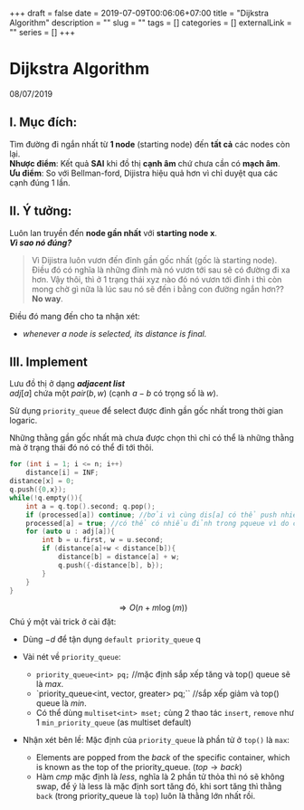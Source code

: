 +++ 
draft = false
date = 2019-07-09T00:06:06+07:00
title = "Dijkstra Algorithm"
description = ""
slug = "" 
tags = []
categories = []
externalLink = ""
series = []
+++
# Dijkstra Algorithm
08/07/2019

## I. Mục đích:
Tìm đường đi ngắn nhất từ **1 node** (starting node) đến **tất cả** các nodes còn lại.  
**Nhược điểm**: Kết quả **SAI** khi đồ thị **cạnh âm** chứ chưa cần có **mạch âm**.  
**Ưu điểm**: So với Bellman-ford, Dijistra hiệu quả hơn vì chỉ duyệt qua các cạnh đúng 1 lần.  

## II. Ý tưởng:
Luôn lan truyền đến **node gần nhất** với **starting node x**.  
***Vì sao nó đúng?***  

>Vì Dijistra luôn vươn đến đỉnh gần gốc nhất (gốc là starting node). Điều đó có nghĩa là những đỉnh mà nó vươn tới sau sẽ có đường đi xa hơn. Vậy thôi, thì ở 1 trạng thái xyz nào đó nó vươn tới đỉnh i thì còn mong chờ gì nữa là lúc sau nó sẽ đến i bằng con đường ngắn hơn?? **No way**.  

Điều đó mang đến cho ta nhận xét:  

- *whenever a node is selected, its distance is final.*

## III. Implement
Lưu đồ thị ở dạng ***adjacent list***  
$adj[a]$ chứa một $pair(b, w)$ (cạnh $a-b$ có trọng số là $w$).  

Sử dụng `priority_queue` để select được đỉnh gần gốc nhất trong thời gian logaric. 

Những thằng gần gốc nhất mà chưa được chọn thì chỉ có thể là những thằng mà ở trạng thái đó nó có thể đi tới thôi.  

```cpp
for (int i = 1; i <= n; i++)
    distance[i] = INF;
distance[x] = 0;
q.push({0,x});
while(!q.empty()){
    int a = q.top().second; q.pop();
    if (processed[a]) continue; //bởi vì cùng dis[a] có thể push nhiều lần và priority_queue thì ko thể remove nên vậy đó.
    processed[a] = true; //có thể có nhiều đỉnh trong pqueue vì do cứ nhỏ hơn là nó push vào thôi mà
    for (auto u : adj[a]){
        int b = u.first, w = u.second;
        if (distance[a]+w < distance[b]){
            distance[b] = distance[a] + w;
            q.push({-distance[b], b});
        }
    }
}
```
$$ \Rightarrow O(n + m\log(m))$$
Chú ý một vài trick ở cài đặt:  

- Dùng $-d$ để tận dụng `default priority_queue` q
- Vài nét về `priority_queue`:
    + `priority_queue<int> pq;` //mặc định sắp xếp tăng và top() queue sẽ là $max$. 
    + `priority_queue<int, vector<int>, greater<int>> pq;`` //sắp xếp giảm và top() queue là $min$.
    + Có thể dùng `multiset<int> mset;` cùng 2 thao tác `insert`, `remove` như 1 `min_priority_queue` (as multiset default)

- Nhận xét bên lề: Mặc định của `priority_queue` là phần tử ở `top()` là `max`:
    + Elements are popped from the *back* of the specific container, which is known as the top of the priority_queue. $(top \rightarrow back)$
    + Hàm $cmp$ mặc định là $less$, nghĩa là 2 phần tử thỏa thì nó sẽ không swap, để ý là less là mặc định sort tăng đó, khi sort tăng thì thằng `back` (trong priority_queue là `top`) luôn là thằng lớn nhất rồi.

